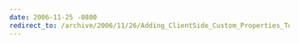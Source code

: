 ```yaml
---
date: 2006-11-25 -0800
redirect_to: /archive/2006/11/26/Adding_ClientSide_Custom_Properties_To_Controls.aspx/
---
```

